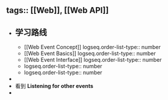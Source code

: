 tags:: [[Web]], [[Web API]]
---

- ## 学习路线
	- [[Web Event Concept]]
	  logseq.order-list-type:: number
	- [[Web Event Basics]]
	  logseq.order-list-type:: number
	- [[Web Event Interface]]
	  logseq.order-list-type:: number
	- logseq.order-list-type:: number
	- logseq.order-list-type:: number
-
- 看到 **Listening for other events**
-